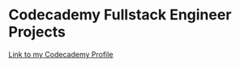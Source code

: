 # Codecademy Fullstack Engineer Projects

[Link to my Codecademy Profile](https://www.codecademy.com/profiles/waynesdotdev)
